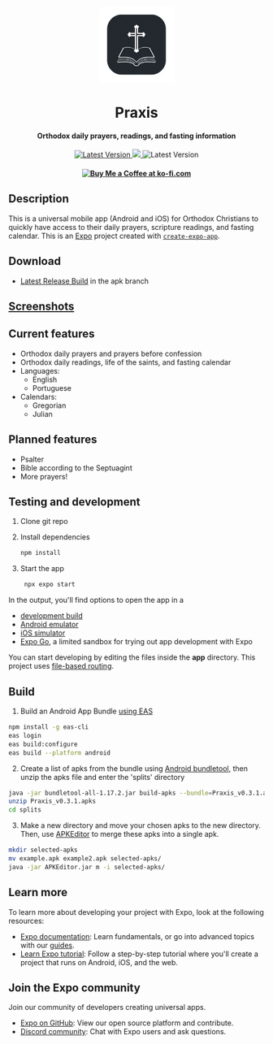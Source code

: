 <p align="center"><img src="assets/images/praxis-icon.png" width="150"></p>
<h1 align="center"><b>Praxis</b></h1>
<h4 align="center">Orthodox daily prayers, readings, and fasting information</h4>
<p align="center">
<a href="https://github.com/JLucasGaldino/Praxis/releases/tag/v0.3.1">
<img alt="Latest Version" src="https://img.shields.io/badge/tag-v0.3.1-8A2BE2">
</a>
<a href="https://www.gnu.org/licenses/gpl-3.0">
<img src="https://img.shields.io/badge/license-GPL_v3-blue">
</a>
<img alt="Latest Version" src="https://img.shields.io/badge/Christ%20is%20risen!-8A2BE2">
</p>
<h4 align="center"><a href='https://ko-fi.com/O5O616HNS2' target='_blank'><img height='36' style='border:0px;height:36px;' src='https://storage.ko-fi.com/cdn/kofi5.png?v=6' border='0' alt='Buy Me a Coffee at ko-fi.com' /></a></h4>

## Description
This is a universal mobile app (Android and iOS) for Orthodox Christians to quickly have access to their daily prayers, scripture readings, and fasting calendar. 
This is an [Expo](https://expo.dev) project created with [`create-expo-app`](https://www.npmjs.com/package/create-expo-app).

## Download
- [Latest Release Build](https://github.com/JLucasGaldino/Praxis/releases/download/v0.3.1/Praxis_0.3.1.apk) in the apk branch

## [Screenshots](https://github.com/JLucasGaldino/Praxis/blob/main/screenshots/screenshots.md)

## Current features
- Orthodox daily prayers and prayers before confession
- Orthodox daily readings, life of the saints, and fasting calendar
- Languages:
  - English
  - Portuguese
- Calendars:
  - Gregorian
  - Julian

## Planned features
- Psalter
- Bible according to the Septuagint
- More prayers!

## Testing and development

1. Clone git repo

2. Install dependencies

   ```bash
   npm install
   ```

3. Start the app

   ```bash
    npx expo start
   ```

In the output, you'll find options to open the app in a

- [development build](https://docs.expo.dev/develop/development-builds/introduction/)
- [Android emulator](https://docs.expo.dev/workflow/android-studio-emulator/)
- [iOS simulator](https://docs.expo.dev/workflow/ios-simulator/)
- [Expo Go](https://expo.dev/go), a limited sandbox for trying out app development with Expo

You can start developing by editing the files inside the **app** directory. This project uses [file-based routing](https://docs.expo.dev/router/introduction).

## Build

1. Build an Android App Bundle [using EAS](https://docs.expo.dev/build/setup/)

``` bash
npm install -g eas-cli
eas login
eas build:configure
eas build --platform android
```

2. Create a list of apks from the bundle using [Android bundletool](https://developer.android.com/tools/bundletool), then unzip the apks file and enter the 'splits' directory

``` bash
java -jar bundletool-all-1.17.2.jar build-apks --bundle=Praxis_v0.3.1.aab --output=Praxis_v0.3.1.apks
unzip Praxis_v0.3.1.apks
cd splits
```

3. Make a new directory and move your chosen apks to the new directory. Then, use [APKEditor](https://github.com/REAndroid/APKEditor) to merge these apks into a single apk.

``` bash
mkdir selected-apks
mv example.apk example2.apk selected-apks/
java -jar APKEditor.jar m -i selected-apks/
```

## Learn more

To learn more about developing your project with Expo, look at the following resources:

- [Expo documentation](https://docs.expo.dev/): Learn fundamentals, or go into advanced topics with our [guides](https://docs.expo.dev/guides).
- [Learn Expo tutorial](https://docs.expo.dev/tutorial/introduction/): Follow a step-by-step tutorial where you'll create a project that runs on Android, iOS, and the web.

## Join the Expo community

Join our community of developers creating universal apps.

- [Expo on GitHub](https://github.com/expo/expo): View our open source platform and contribute.
- [Discord community](https://chat.expo.dev): Chat with Expo users and ask questions.
